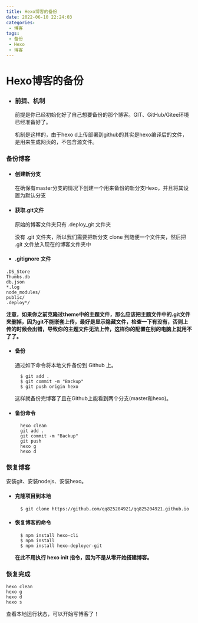 ```yaml
---
title: Hexo博客的备份
date: 2022-06-10 22:24:03
categories:
 - 博客
tags:
 - 备份
 - Hexo
 - 博客
---
```

# Hexo博客的备份

<!-- more -->
* ### 前提、机制
    前提是你已经初始化好了自己想要备份的那个博客。GIT、GitHub/Gitee环境已经准备好了。

    机制是这样的，由于hexo d上传部署到github的其实是hexo编译后的文件，是用来生成网页的，不包含源文件。

### 备份博客
* #### 创建新分支
    在确保有master分支的情况下创建一个用来备份的新分支Hexo，并且将其设置为默认分支

* #### 获取.git文件
    原始的博客文件夹只有 .deploy_git 文件夹

    没有 .git 文件夹，所以我们需要把新分支 clone 到随便一个文件夹，然后把 .git 文件放入现在的博客文件夹中

* #### .gitignore 文件
```
.DS_Store
Thumbs.db
db.json
*.log
node_modules/
public/
.deploy*/
```

**注意，如果你之前克隆过theme中的主题文件，那么应该把主题文件中的.git文件夹删掉，因为git不能嵌套上传，最好是显示隐藏文件，检查一下有没有，否则上传的时候会出错，导致你的主题文件无法上传，这样你的配置在别的电脑上就用不了了。**

* #### 备份
    通过如下命令将本地文件备份到 Github 上。
        
        $ git add .
        $ git commit -m "Backup"
        $ git push origin hexo
    这样就备份完博客了且在Github上能看到两个分支(master和hexo)。

* #### 备份命令
        hexo clean
        git add .
        git commit -m "Backup"
        git push
        hexo g
        hexo d

### 恢复博客
安装git、安装nodejs、安装hexo。
  
* #### 克隆项目到本地
        $ git clone https://github.com/qq825204921/qq825204921.github.io
* #### 恢复博客的命令
        $ npm install hexo-cli
        $ npm install
        $ npm install hexo-deployer-git

    **在此不用执行 hexo init 指令，因为不是从零开始搭建博客。**

### 恢复完成
    hexo clean
    hexo g
    hexo d
    hexo s

查看本地运行状态，可以开始写博客了！